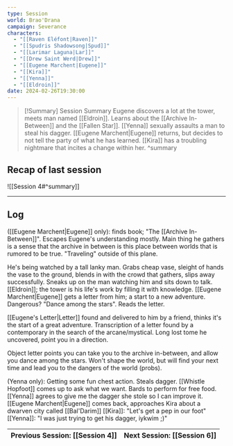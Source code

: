 ```yaml
---
type: Session
world: Brao'Drana
campaign: Severance
characters:
  - "[[Raven Eléfont|Raven]]"
  - "[[Spudris Shadowsong|Spud]]"
  - "[[Larimar Laguna|Lar]]"
  - "[[Drew Saint Werd|Drew]]"
  - "[[Eugene Marchent|Eugene]]"
  - "[[Kira]]"
  - "[[Yenna]]"
  - "[[Eldroin]]"
date: 2024-02-26T19:30:00
---
```


> [!Summary] Session Summary
Eugene discovers a lot at the tower, meets man named [[Eldroin]]. Learns about the [[Archive In-Between]] and the [[Fallen Star]]. [[Yenna]] sexually assaults a man to steal his dagger. [[Eugene Marchent|Eugene]] returns, but decides to not tell the party of what he has learned. [[Kira]] has a troubling nightmare that incites a change within her.
^summary

## Recap of last session
![[Session 4#^summary]]

---

## Log

([[Eugene Marchent|Eugene]] only): finds book; "The [[Archive In-Between]]".
Escapes Eugene's understanding mostly.
Main thing he gathers is a sense that the archive in between is this place between worlds that is rumored to be true.
"Traveling" outside of this plane.

He's being watched by a tall lanky man. Grabs cheap vase, sleight of hands the vase to the ground, blends in with the crowd that gathers, slips away successfully. Sneaks up on the man watching him and sits down to talk. [[Eldroin]]; the tower is his life's work by filling it with knowledge. [[Eugene Marchent|Eugene]] gets a letter from him; a start to a new adventure. Dangerous? "Dance among the stars". Reads the letter.

[[Eugene's Letter|Letter]] found and delivered to him by a friend, thinks it's the start of a great adventure.
Transcription of a letter found by a contemporary in the search of the arcane/mystical.
Long lost tome he uncovered, point you in a direction.

Object letter points you can take you to the archive in-between, and allow you dance among the stars.
Won't shape the world, but will find your next time and lead you to the dangers of the world (probs).

(Yenna only): Getting some fun chest action. Steals dagger.
[[Whistle Hopfoot]] comes up to ask what we want.
Bards to perform for free food.
[[Yenna]] agrees to give me the dagger she stole so I can improve it.
[[Eugene Marchent|Eugene]] comes back, approaches Kira about a dwarven city called [[Bal'Darim]]
[[Kira]]: "Let's get a pep in our foot"
[[Yenna]]: "I was just trying to get his dagger, iykwim ;)"

| Previous Session: [[Session 4]] | Next Session: [[Session 6]] |
| ------------------------------- | --------------------------- |
